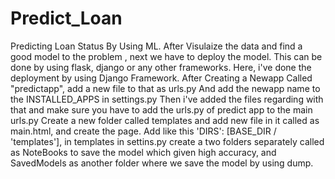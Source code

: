# Predict_Loan
Predicting Loan Status By Using ML.
After Visulaize the data and find a good model to the problem , next we have to deploy the model.
This can be done by using flask, django or any other frameworks.
Here, i've done the deployment by using Django Framework.
After Creating a Newapp Called "predictapp", add a new file to that as urls.py
And  add the newapp name to the INSTALLED_APPS in settings.py
Then i've added the files  regarding with that and make sure you have to add the urls.py of predict app to the main urls.py
Create a new folder called templates and add new file in it called as main.html, and create the page.
Add like this 'DIRS': [BASE_DIR / 'templates'], in templates in settins.py
create a two folders separately called as NoteBooks to save the model which given high accuracy, and SavedModels as another folder where we save the model by using dump.
